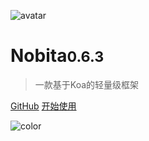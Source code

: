 
![avatar](https://api.iamtang.com/images/nobita_logo.png)

# Nobita<small>0.6.3</small>

> 一款基于Koa的轻量级框架

[GitHub](https://github.com/iamtang/nobita)
[开始使用](#Nobita是什么)

![color](#f2f2f2)
